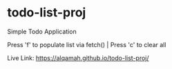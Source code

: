 # todo-list-proj
Simple Todo Application

Press 'f' to populate list via fetch() | 
Press 'c' to clear all


Live Link: https://alqamah.github.io/todo-list-proj/

